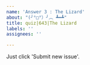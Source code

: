 ```yaml
---
name: 'Answer 3 : The Lizard'
about: "(╯°□°）╯︵ ┻━┻"
title: quiz|643|The Lizard
labels: ''
assignees: ''

---
```


Just click 'Submit new issue'.
